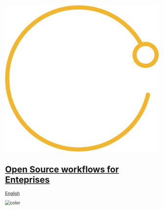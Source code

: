 <!-- _coverpage.md -->

![logo](./img/GitHub-Satellite-Icon.svg)

# [Open Source workflows for Enteprises](./EDITME/01_Establishing_OSPO.md)

[English](./README)

![color](#1b1d2a)
